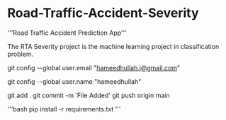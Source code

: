 # Road-Traffic-Accident-Severity
'''Road Traffic Accident Prediction App'''

The RTA Severity project is the machine learning project in classification problem.

git config --global user.email "hameedhullah.j@gmail.com"

git config --global user.name "hameedhullah"

git add .
git commit -m 'File Added'
git push origin main

'''bash 
pip install -r requirements.txt
'''